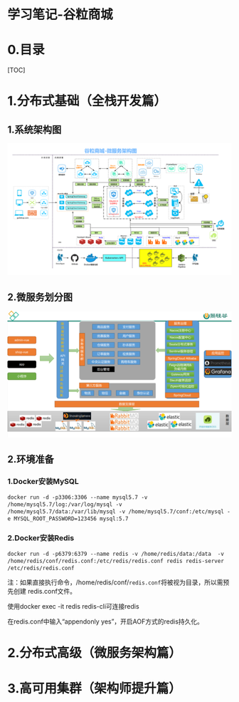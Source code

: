 # 学习笔记-谷粒商城



# 0.目录

[TOC]

# 1.分布式基础（全栈开发篇）

## 1.系统架构图

![谷粒商城-微服务架构图](./学习笔记-谷粒商城.assets/谷粒商城-微服务架构图.jpg)



## 2.微服务划分图

![image-20201125124447062](./学习笔记-谷粒商城.assets/image-20201125124447062.png)

## 2.环境准备

### 1.Docker安装MySQL

```shell
docker run -d -p3306:3306 --name mysql5.7 -v /home/mysql5.7/log:/var/log/mysql -v /home/mysql5.7/data:/var/lib/mysql -v /home/mysql5.7/conf:/etc/mysql -e MYSQL_ROOT_PASSWORD=123456 mysql:5.7
```



### 2.Docker安装Redis

```
docker run -d -p6379:6379 --name redis -v /home/redis/data:/data  -v /home/redis/conf/redis.conf:/etc/redis/redis.conf redis redis-server /etc/redis/redis.conf
```

注：如果直接执行命令，/home/redis/conf/`redis.conf`将被视为目录，所以需预先创建 redis.conf文件。

使用docker exec -it redis redis-cli可连接redis

在redis.conf中输入“appendonly yes”，开启AOF方式的redis持久化。

























































































# 2.分布式高级（微服务架构篇）

# 3.高可用集群（架构师提升篇）